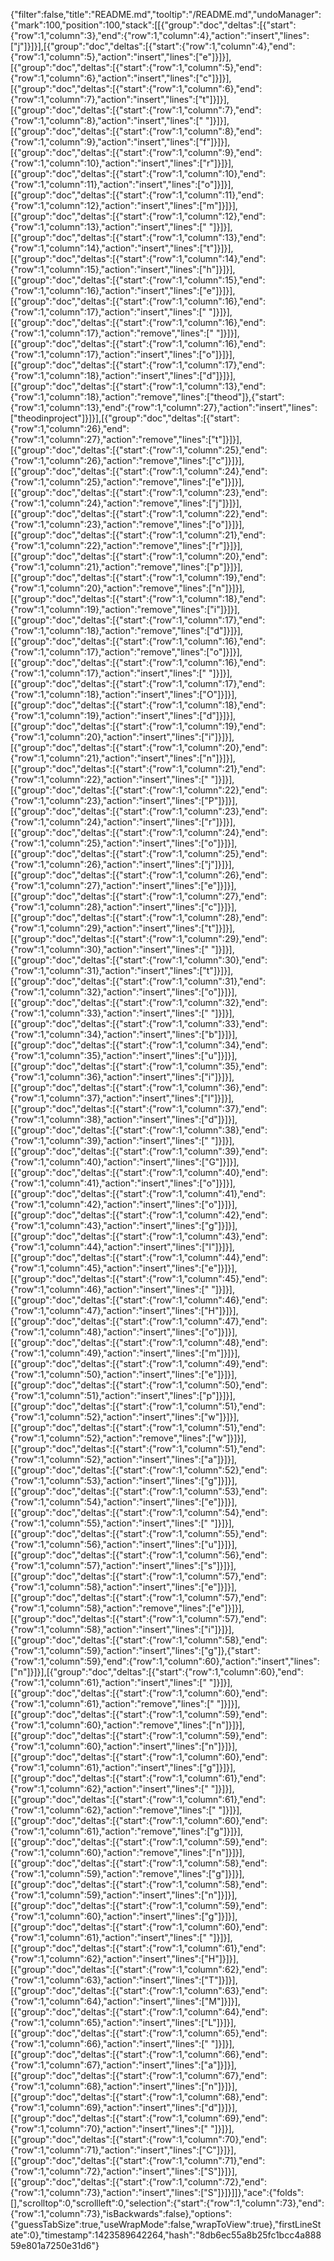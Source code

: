 {"filter":false,"title":"README.md","tooltip":"/README.md","undoManager":{"mark":100,"position":100,"stack":[[{"group":"doc","deltas":[{"start":{"row":1,"column":3},"end":{"row":1,"column":4},"action":"insert","lines":["j"]}]}],[{"group":"doc","deltas":[{"start":{"row":1,"column":4},"end":{"row":1,"column":5},"action":"insert","lines":["e"]}]}],[{"group":"doc","deltas":[{"start":{"row":1,"column":5},"end":{"row":1,"column":6},"action":"insert","lines":["c"]}]}],[{"group":"doc","deltas":[{"start":{"row":1,"column":6},"end":{"row":1,"column":7},"action":"insert","lines":["t"]}]}],[{"group":"doc","deltas":[{"start":{"row":1,"column":7},"end":{"row":1,"column":8},"action":"insert","lines":[" "]}]}],[{"group":"doc","deltas":[{"start":{"row":1,"column":8},"end":{"row":1,"column":9},"action":"insert","lines":["f"]}]}],[{"group":"doc","deltas":[{"start":{"row":1,"column":9},"end":{"row":1,"column":10},"action":"insert","lines":["r"]}]}],[{"group":"doc","deltas":[{"start":{"row":1,"column":10},"end":{"row":1,"column":11},"action":"insert","lines":["o"]}]}],[{"group":"doc","deltas":[{"start":{"row":1,"column":11},"end":{"row":1,"column":12},"action":"insert","lines":["m"]}]}],[{"group":"doc","deltas":[{"start":{"row":1,"column":12},"end":{"row":1,"column":13},"action":"insert","lines":[" "]}]}],[{"group":"doc","deltas":[{"start":{"row":1,"column":13},"end":{"row":1,"column":14},"action":"insert","lines":["t"]}]}],[{"group":"doc","deltas":[{"start":{"row":1,"column":14},"end":{"row":1,"column":15},"action":"insert","lines":["h"]}]}],[{"group":"doc","deltas":[{"start":{"row":1,"column":15},"end":{"row":1,"column":16},"action":"insert","lines":["e"]}]}],[{"group":"doc","deltas":[{"start":{"row":1,"column":16},"end":{"row":1,"column":17},"action":"insert","lines":[" "]}]}],[{"group":"doc","deltas":[{"start":{"row":1,"column":16},"end":{"row":1,"column":17},"action":"remove","lines":[" "]}]}],[{"group":"doc","deltas":[{"start":{"row":1,"column":16},"end":{"row":1,"column":17},"action":"insert","lines":["o"]}]}],[{"group":"doc","deltas":[{"start":{"row":1,"column":17},"end":{"row":1,"column":18},"action":"insert","lines":["d"]}]}],[{"group":"doc","deltas":[{"start":{"row":1,"column":13},"end":{"row":1,"column":18},"action":"remove","lines":["theod"]},{"start":{"row":1,"column":13},"end":{"row":1,"column":27},"action":"insert","lines":["theodinproject"]}]}],[{"group":"doc","deltas":[{"start":{"row":1,"column":26},"end":{"row":1,"column":27},"action":"remove","lines":["t"]}]}],[{"group":"doc","deltas":[{"start":{"row":1,"column":25},"end":{"row":1,"column":26},"action":"remove","lines":["c"]}]}],[{"group":"doc","deltas":[{"start":{"row":1,"column":24},"end":{"row":1,"column":25},"action":"remove","lines":["e"]}]}],[{"group":"doc","deltas":[{"start":{"row":1,"column":23},"end":{"row":1,"column":24},"action":"remove","lines":["j"]}]}],[{"group":"doc","deltas":[{"start":{"row":1,"column":22},"end":{"row":1,"column":23},"action":"remove","lines":["o"]}]}],[{"group":"doc","deltas":[{"start":{"row":1,"column":21},"end":{"row":1,"column":22},"action":"remove","lines":["r"]}]}],[{"group":"doc","deltas":[{"start":{"row":1,"column":20},"end":{"row":1,"column":21},"action":"remove","lines":["p"]}]}],[{"group":"doc","deltas":[{"start":{"row":1,"column":19},"end":{"row":1,"column":20},"action":"remove","lines":["n"]}]}],[{"group":"doc","deltas":[{"start":{"row":1,"column":18},"end":{"row":1,"column":19},"action":"remove","lines":["i"]}]}],[{"group":"doc","deltas":[{"start":{"row":1,"column":17},"end":{"row":1,"column":18},"action":"remove","lines":["d"]}]}],[{"group":"doc","deltas":[{"start":{"row":1,"column":16},"end":{"row":1,"column":17},"action":"remove","lines":["o"]}]}],[{"group":"doc","deltas":[{"start":{"row":1,"column":16},"end":{"row":1,"column":17},"action":"insert","lines":[" "]}]}],[{"group":"doc","deltas":[{"start":{"row":1,"column":17},"end":{"row":1,"column":18},"action":"insert","lines":["O"]}]}],[{"group":"doc","deltas":[{"start":{"row":1,"column":18},"end":{"row":1,"column":19},"action":"insert","lines":["d"]}]}],[{"group":"doc","deltas":[{"start":{"row":1,"column":19},"end":{"row":1,"column":20},"action":"insert","lines":["i"]}]}],[{"group":"doc","deltas":[{"start":{"row":1,"column":20},"end":{"row":1,"column":21},"action":"insert","lines":["n"]}]}],[{"group":"doc","deltas":[{"start":{"row":1,"column":21},"end":{"row":1,"column":22},"action":"insert","lines":[" "]}]}],[{"group":"doc","deltas":[{"start":{"row":1,"column":22},"end":{"row":1,"column":23},"action":"insert","lines":["P"]}]}],[{"group":"doc","deltas":[{"start":{"row":1,"column":23},"end":{"row":1,"column":24},"action":"insert","lines":["r"]}]}],[{"group":"doc","deltas":[{"start":{"row":1,"column":24},"end":{"row":1,"column":25},"action":"insert","lines":["o"]}]}],[{"group":"doc","deltas":[{"start":{"row":1,"column":25},"end":{"row":1,"column":26},"action":"insert","lines":["j"]}]}],[{"group":"doc","deltas":[{"start":{"row":1,"column":26},"end":{"row":1,"column":27},"action":"insert","lines":["e"]}]}],[{"group":"doc","deltas":[{"start":{"row":1,"column":27},"end":{"row":1,"column":28},"action":"insert","lines":["c"]}]}],[{"group":"doc","deltas":[{"start":{"row":1,"column":28},"end":{"row":1,"column":29},"action":"insert","lines":["t"]}]}],[{"group":"doc","deltas":[{"start":{"row":1,"column":29},"end":{"row":1,"column":30},"action":"insert","lines":[" "]}]}],[{"group":"doc","deltas":[{"start":{"row":1,"column":30},"end":{"row":1,"column":31},"action":"insert","lines":["t"]}]}],[{"group":"doc","deltas":[{"start":{"row":1,"column":31},"end":{"row":1,"column":32},"action":"insert","lines":["o"]}]}],[{"group":"doc","deltas":[{"start":{"row":1,"column":32},"end":{"row":1,"column":33},"action":"insert","lines":[" "]}]}],[{"group":"doc","deltas":[{"start":{"row":1,"column":33},"end":{"row":1,"column":34},"action":"insert","lines":["b"]}]}],[{"group":"doc","deltas":[{"start":{"row":1,"column":34},"end":{"row":1,"column":35},"action":"insert","lines":["u"]}]}],[{"group":"doc","deltas":[{"start":{"row":1,"column":35},"end":{"row":1,"column":36},"action":"insert","lines":["i"]}]}],[{"group":"doc","deltas":[{"start":{"row":1,"column":36},"end":{"row":1,"column":37},"action":"insert","lines":["l"]}]}],[{"group":"doc","deltas":[{"start":{"row":1,"column":37},"end":{"row":1,"column":38},"action":"insert","lines":["d"]}]}],[{"group":"doc","deltas":[{"start":{"row":1,"column":38},"end":{"row":1,"column":39},"action":"insert","lines":[" "]}]}],[{"group":"doc","deltas":[{"start":{"row":1,"column":39},"end":{"row":1,"column":40},"action":"insert","lines":["G"]}]}],[{"group":"doc","deltas":[{"start":{"row":1,"column":40},"end":{"row":1,"column":41},"action":"insert","lines":["o"]}]}],[{"group":"doc","deltas":[{"start":{"row":1,"column":41},"end":{"row":1,"column":42},"action":"insert","lines":["o"]}]}],[{"group":"doc","deltas":[{"start":{"row":1,"column":42},"end":{"row":1,"column":43},"action":"insert","lines":["g"]}]}],[{"group":"doc","deltas":[{"start":{"row":1,"column":43},"end":{"row":1,"column":44},"action":"insert","lines":["l"]}]}],[{"group":"doc","deltas":[{"start":{"row":1,"column":44},"end":{"row":1,"column":45},"action":"insert","lines":["e"]}]}],[{"group":"doc","deltas":[{"start":{"row":1,"column":45},"end":{"row":1,"column":46},"action":"insert","lines":[" "]}]}],[{"group":"doc","deltas":[{"start":{"row":1,"column":46},"end":{"row":1,"column":47},"action":"insert","lines":["H"]}]}],[{"group":"doc","deltas":[{"start":{"row":1,"column":47},"end":{"row":1,"column":48},"action":"insert","lines":["o"]}]}],[{"group":"doc","deltas":[{"start":{"row":1,"column":48},"end":{"row":1,"column":49},"action":"insert","lines":["m"]}]}],[{"group":"doc","deltas":[{"start":{"row":1,"column":49},"end":{"row":1,"column":50},"action":"insert","lines":["e"]}]}],[{"group":"doc","deltas":[{"start":{"row":1,"column":50},"end":{"row":1,"column":51},"action":"insert","lines":["p"]}]}],[{"group":"doc","deltas":[{"start":{"row":1,"column":51},"end":{"row":1,"column":52},"action":"insert","lines":["w"]}]}],[{"group":"doc","deltas":[{"start":{"row":1,"column":51},"end":{"row":1,"column":52},"action":"remove","lines":["w"]}]}],[{"group":"doc","deltas":[{"start":{"row":1,"column":51},"end":{"row":1,"column":52},"action":"insert","lines":["a"]}]}],[{"group":"doc","deltas":[{"start":{"row":1,"column":52},"end":{"row":1,"column":53},"action":"insert","lines":["g"]}]}],[{"group":"doc","deltas":[{"start":{"row":1,"column":53},"end":{"row":1,"column":54},"action":"insert","lines":["e"]}]}],[{"group":"doc","deltas":[{"start":{"row":1,"column":54},"end":{"row":1,"column":55},"action":"insert","lines":[" "]}]}],[{"group":"doc","deltas":[{"start":{"row":1,"column":55},"end":{"row":1,"column":56},"action":"insert","lines":["u"]}]}],[{"group":"doc","deltas":[{"start":{"row":1,"column":56},"end":{"row":1,"column":57},"action":"insert","lines":["s"]}]}],[{"group":"doc","deltas":[{"start":{"row":1,"column":57},"end":{"row":1,"column":58},"action":"insert","lines":["e"]}]}],[{"group":"doc","deltas":[{"start":{"row":1,"column":57},"end":{"row":1,"column":58},"action":"remove","lines":["e"]}]}],[{"group":"doc","deltas":[{"start":{"row":1,"column":57},"end":{"row":1,"column":58},"action":"insert","lines":["i"]}]}],[{"group":"doc","deltas":[{"start":{"row":1,"column":58},"end":{"row":1,"column":59},"action":"insert","lines":["g"]},{"start":{"row":1,"column":59},"end":{"row":1,"column":60},"action":"insert","lines":["n"]}]}],[{"group":"doc","deltas":[{"start":{"row":1,"column":60},"end":{"row":1,"column":61},"action":"insert","lines":[" "]}]}],[{"group":"doc","deltas":[{"start":{"row":1,"column":60},"end":{"row":1,"column":61},"action":"remove","lines":[" "]}]}],[{"group":"doc","deltas":[{"start":{"row":1,"column":59},"end":{"row":1,"column":60},"action":"remove","lines":["n"]}]}],[{"group":"doc","deltas":[{"start":{"row":1,"column":59},"end":{"row":1,"column":60},"action":"insert","lines":["n"]}]}],[{"group":"doc","deltas":[{"start":{"row":1,"column":60},"end":{"row":1,"column":61},"action":"insert","lines":["g"]}]}],[{"group":"doc","deltas":[{"start":{"row":1,"column":61},"end":{"row":1,"column":62},"action":"insert","lines":[" "]}]}],[{"group":"doc","deltas":[{"start":{"row":1,"column":61},"end":{"row":1,"column":62},"action":"remove","lines":[" "]}]}],[{"group":"doc","deltas":[{"start":{"row":1,"column":60},"end":{"row":1,"column":61},"action":"remove","lines":["g"]}]}],[{"group":"doc","deltas":[{"start":{"row":1,"column":59},"end":{"row":1,"column":60},"action":"remove","lines":["n"]}]}],[{"group":"doc","deltas":[{"start":{"row":1,"column":58},"end":{"row":1,"column":59},"action":"remove","lines":["g"]}]}],[{"group":"doc","deltas":[{"start":{"row":1,"column":58},"end":{"row":1,"column":59},"action":"insert","lines":["n"]}]}],[{"group":"doc","deltas":[{"start":{"row":1,"column":59},"end":{"row":1,"column":60},"action":"insert","lines":["g"]}]}],[{"group":"doc","deltas":[{"start":{"row":1,"column":60},"end":{"row":1,"column":61},"action":"insert","lines":[" "]}]}],[{"group":"doc","deltas":[{"start":{"row":1,"column":61},"end":{"row":1,"column":62},"action":"insert","lines":["H"]}]}],[{"group":"doc","deltas":[{"start":{"row":1,"column":62},"end":{"row":1,"column":63},"action":"insert","lines":["T"]}]}],[{"group":"doc","deltas":[{"start":{"row":1,"column":63},"end":{"row":1,"column":64},"action":"insert","lines":["M"]}]}],[{"group":"doc","deltas":[{"start":{"row":1,"column":64},"end":{"row":1,"column":65},"action":"insert","lines":["L"]}]}],[{"group":"doc","deltas":[{"start":{"row":1,"column":65},"end":{"row":1,"column":66},"action":"insert","lines":[" "]}]}],[{"group":"doc","deltas":[{"start":{"row":1,"column":66},"end":{"row":1,"column":67},"action":"insert","lines":["a"]}]}],[{"group":"doc","deltas":[{"start":{"row":1,"column":67},"end":{"row":1,"column":68},"action":"insert","lines":["n"]}]}],[{"group":"doc","deltas":[{"start":{"row":1,"column":68},"end":{"row":1,"column":69},"action":"insert","lines":["d"]}]}],[{"group":"doc","deltas":[{"start":{"row":1,"column":69},"end":{"row":1,"column":70},"action":"insert","lines":[" "]}]}],[{"group":"doc","deltas":[{"start":{"row":1,"column":70},"end":{"row":1,"column":71},"action":"insert","lines":["C"]}]}],[{"group":"doc","deltas":[{"start":{"row":1,"column":71},"end":{"row":1,"column":72},"action":"insert","lines":["S"]}]}],[{"group":"doc","deltas":[{"start":{"row":1,"column":72},"end":{"row":1,"column":73},"action":"insert","lines":["S"]}]}]]},"ace":{"folds":[],"scrolltop":0,"scrollleft":0,"selection":{"start":{"row":1,"column":73},"end":{"row":1,"column":73},"isBackwards":false},"options":{"guessTabSize":true,"useWrapMode":false,"wrapToView":true},"firstLineState":0},"timestamp":1423589642264,"hash":"8db6ec55a8b25fc1bcc4a88859e801a7250e31d6"}